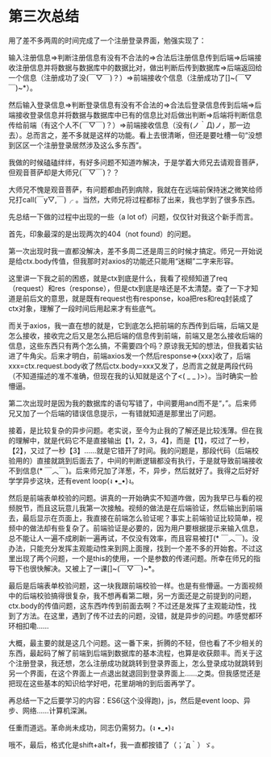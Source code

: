 # 第三次总结

用了差不多两周的时间完成了一个注册登录界面，勉强实现了：

输入注册信息=>判断注册信息有没有不合法的=>合法后注册信息传到后端=>后端接收注册信息并将数据与数据库中的数据比对，做出判断后传到数据库=>后端返回给一个信息（注册成功了没(￣▽￣)？）=>前端接收个信息（注册成功了[]~(￣▽￣)~*）。

然后输入登录信息=>判断登录信息有没有不合法的=>合法后登录信息传到后端=>后端接收登录信息并将数据与数据库中已有的信息比对后做出判断=>后端将判断信息传给前端（有这个人不(￣▽￣)？）=>前端接收信息（没有(ノ｀Д)ノ，那一边去）。总而言之，差不多就是这样的功能。看上去很清晰，但还是要吐槽一句“没想到区区一个注册登录居然涉及这么多东西”。

我做的时候磕磕绊绊，有好多问题不知道咋解决，于是学着大师兄去请观音菩萨，但观音菩萨却是大师兄(￣▽￣)？？

大师兄不愧是观音菩萨，有问题都由药到病除，我就在在远端前保持迷之微笑给师兄打call(￣y▽,￣)╭ 。当然，大师兄将过程都标了出来，我也学到了很多东西。

先总结一下做的过程中出现的一些（a lot of）问题，仅仅针对我这个新手而言。

首先，印象最深的是出现两次的404（not found）的问题。

第一次出现时我一直都没解决，差不多周二还是周三的时候才搞定。师兄一开始说是给ctx.body传值，但我那时对axios的功能还只能用“迷糊”二字来形容。

这里讲一下我之前的困惑，就是ctx到底是什么，我看了视频知道了req（request）和res（response），但是ctx到底是啥还是不太清楚。查了一下才知道是前后文的意思，就是既有request也有response，koa把res和req封装成了ctx对象，理解了一段时间后用起来才有些底气。

而关于axios，我一直在想的就是，它到底怎么把前端的东西传到后端，后端又是怎么接收，接收完之后又是怎么把后端的信息传到前端，前端又是怎么接收后端的信息，这些东西只有两个怎么搞，不需要四个吗？原谅我无知的想法，但我着实钻进了牛角尖。后来才明白，前端axios发一个然后response=>{xxx}收了，后端xxx=ctx.request.body收了然后ctx.body=xxx又发了，总而言之就是两段代码（不知道描述的准不准确，但现在我的认知就是这个了<( _ _ )>）。当时确实一脸懵逼。

第二次出现时是因为我的数据库的语句写错了，中间要用and而不是“，”。后来师兄又加了一个后端的错误信息提示，一有错就知道是那里出了问题。

接着，是比较复杂的异步问题。老实说，至今为止我的了解还是比较浅薄。但在我的理解中，就是代码它不是直接输出【1，2，3，4】，而是【1】，哎过了一秒，【2】，又过了一秒【3】……就是它错开了时间。我的问题是，那段代码（后端校验用的）直接就跳到后面去了，中间的判断逻辑都没有执行，于是就导致前端接收不到信息(* ￣︿￣)。后来师兄加了洋葱，不，异步，然后就好了。我得之后好好学学异步这块，还有event loop(ง •_•)ง。

然后是前端表单校验的问题。讲真的一开始确实不知道咋做，因为我早已与看的视频脱节，而且这玩意儿我第一次接触。视频的做法是在后端验证，然后输出到前端去，最后显示在页面上，我直接在前端怎么验证呢？事实上前端验证比较简单，视频中的做法却有些复杂了。前端验证是必要的，因为用户要根据提示来输入信息，总不能让人一遍不成刷新一遍再试，不仅没有效率，而且容易被打(* ￣︿￣)。没办法，只能充分发挥主观能动性来到网上面搜，找到一个差不多的开始套。不过这里出现了两个问题，一个是this的使用，一个是参数的传递问题。所幸在师兄的指导下也很快解决。又被上了一课[]~(￣▽￣)~*。

最后是后端表单校验问题，这一块我跟前端校验一样。也是有些懵逼。一方面视频中的后端校验搞得很复杂，我不想再看第二眼，另一方面还是之前提到的问题，ctx.body的传值问题，这东西咋传到前面去啊？不过还是发挥了主观能动性，找到了方法。在这里，遇到了传不过去的问题，没错，就是异步的问题。咋感觉都环环相扣嘞……

大概，最主要的就是这几个问题。这一番下来，折腾的不轻，但也看了不少相关的东西，最起码了解了前端到后端到数据库的基本流程，也算是收获颇丰。而关于这个注册登录，我还想，怎么注册成功就跳转到登录界面上，怎么登录成功就跳转到另一个界面，在这个界面上一点退出就退回到登录界面上……之类。但我感觉还是把现在这些基本的知识给学好吧，花里胡哨的到后面再学了。

再总结一下之后要学习的内容：ES6(这个没得跑)，js，然后是event loop、异步、网络……计算机深渊。

任重而道远。革命尚未成功，同志仍需努力。(ง •_•)ง

哦不，最后，格式化是shift+alt+f，我一直都按错了（；´д｀）ゞ。















